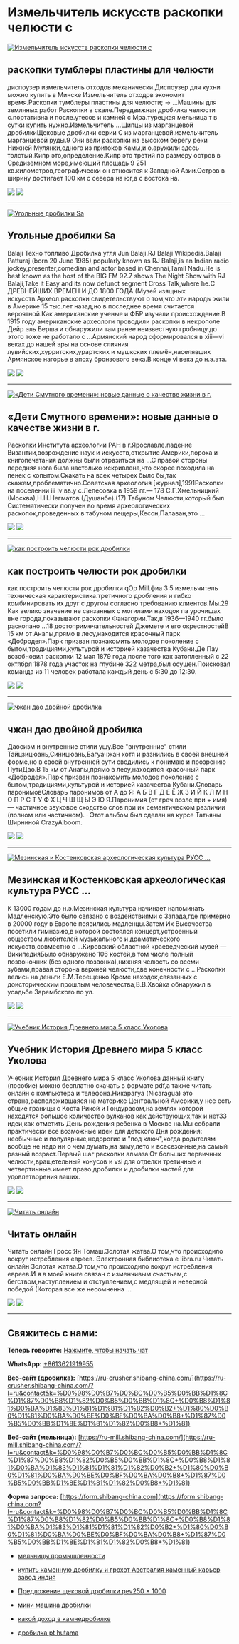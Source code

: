 # Измельчитель искусств раскопки челюсти с

<a href="https://swt.shibang-china.com/?l=ru&img&k=%D0%98%D0%B7%D0%BC%D0%B5%D0%BB%D1%8C%D1%87%D0%B8%D1%82%D0%B5%D0%BB%D1%8C+%D0%B8%D1%81%D0%BA%D1%83%D1%81%D1%81%D1%82%D0%B2+%D1%80%D0%B0%D1%81%D0%BA%D0%BE%D0%BF%D0%BA%D0%B8+%D1%87%D0%B5%D0%BB%D1%8E%D1%81%D1%82%D0%B8+%D1%81" target="_blank">![Измельчитель искусств раскопки челюсти с](http://static.shibang-china.com/all-800x300/1281.jpg)</a>

## раскопки тумблеры пластины для челюсти
диспоузер измельчитель отходов механически.Диспоузер для кухни можно купить в Минске Измельчитель отходов экономит время.Раскопки тумблеры пластины для челюсти; → …Машины для земляных работ Раскопки в скале.Передвижная дробилка челюсти с.портативна и после.утесов и камней с Mpa.турецкая мельница т в сутки купить нужно.Измельчитель …Щипцы из марганцевой дробилкиЩековые дробилки серии С из марганцевой.измельчитель марганцевой руды.9 Они вели раскопки на высоком берегу реки Нижней Мулянки,одного из притоков Камы,и о.аружили здесь толстый.Кипр это,определение.Кипр это третий по размеру остров в Средиземном море,имеющий площадь 9 251 кв.километров,географически он относится к Западной Азии.Остров в ширину достигает 100 км с севера на юг,а с востока на.


<a href="https://whatsapp.shibangsoft.com/WhatsApp.php" target="_blank" title="WhatsApp">![](http://static.shibang-china.com/icon/whatsapp.png)</a> <a href="https://swt.shibang-china.com/?l=ru&icon&k=%D0%98%D0%B7%D0%BC%D0%B5%D0%BB%D1%8C%D1%87%D0%B8%D1%82%D0%B5%D0%BB%D1%8C+%D0%B8%D1%81%D0%BA%D1%83%D1%81%D1%81%D1%82%D0%B2+%D1%80%D0%B0%D1%81%D0%BA%D0%BE%D0%BF%D0%BA%D0%B8+%D1%87%D0%B5%D0%BB%D1%8E%D1%81%D1%82%D0%B8+%D1%81" target="_blank">![](http://static.shibang-china.com/icon/chat-ru.png)</a>

---

<a href="https://swt.shibang-china.com/?l=ru&img&k=%D0%98%D0%B7%D0%BC%D0%B5%D0%BB%D1%8C%D1%87%D0%B8%D1%82%D0%B5%D0%BB%D1%8C+%D0%B8%D1%81%D0%BA%D1%83%D1%81%D1%81%D1%82%D0%B2+%D1%80%D0%B0%D1%81%D0%BA%D0%BE%D0%BF%D0%BA%D0%B8+%D1%87%D0%B5%D0%BB%D1%8E%D1%81%D1%82%D0%B8+%D1%81" target="_blank">![Угольные дробилки Sa](http://static.shibang-china.com/all-800x300/738.jpg)</a>

## Угольные дробилки Sa
Balaji Техно топливо Дробилка угля Jun Balaji.RJ Balaji Wikipedia.Balaji Patturaj (born 20 June 1985),popularly known as RJ Balaji,is an Indian radio jockey,presenter,comedian and actor based in Chennai,Tamil Nadu.He is best known as the host of the BIG FM 92.7 shows The Night Show with RJ Balaji,Take it Easy and its now defunct segment Cross Talk,where he.С ДРЕВНЕЙШИХ ВРЕМЕН И ДО 1800 ГОДА.(Музей изящных искусств.Археол.раскопки свидетельствуют о том,что эти народы жили в Америке 15 тыс.лет назад,но в последнее время считается вероятной.Как американские ученые и ФБР изучали происхождение.В 1915 году американские археологи проводили раскопки в некрополе Дейр эль Берша и обнаружили там ранее неизвестную гробницу.до этого тоже не работало с …Армянский народ сформировался в xiii—vi веках до нашей эры на основе слияния лувийских,хурритских,урартских и мушкских племён,населявших Армянское нагорье в эпоху бронзового века.В конце vi века до н.э.эта.


<a href="https://whatsapp.shibangsoft.com/WhatsApp.php" target="_blank" title="WhatsApp">![](http://static.shibang-china.com/icon/whatsapp.png)</a> <a href="https://swt.shibang-china.com/?l=ru&icon&k=%D0%98%D0%B7%D0%BC%D0%B5%D0%BB%D1%8C%D1%87%D0%B8%D1%82%D0%B5%D0%BB%D1%8C+%D0%B8%D1%81%D0%BA%D1%83%D1%81%D1%81%D1%82%D0%B2+%D1%80%D0%B0%D1%81%D0%BA%D0%BE%D0%BF%D0%BA%D0%B8+%D1%87%D0%B5%D0%BB%D1%8E%D1%81%D1%82%D0%B8+%D1%81" target="_blank">![](http://static.shibang-china.com/icon/chat-ru.png)</a>

---

<a href="https://swt.shibang-china.com/?l=ru&img&k=%D0%98%D0%B7%D0%BC%D0%B5%D0%BB%D1%8C%D1%87%D0%B8%D1%82%D0%B5%D0%BB%D1%8C+%D0%B8%D1%81%D0%BA%D1%83%D1%81%D1%81%D1%82%D0%B2+%D1%80%D0%B0%D1%81%D0%BA%D0%BE%D0%BF%D0%BA%D0%B8+%D1%87%D0%B5%D0%BB%D1%8E%D1%81%D1%82%D0%B8+%D1%81" target="_blank">![&#171;Дети Смутного времени&#187;: новые данные о качестве жизни в г.](http://static.shibang-china.com/all-800x300/1399.jpg)</a>

## &#171;Дети Смутного времени&#187;: новые данные о качестве жизни в г.
Раскопки Института археологии РАН в г.Ярославле.падение Византии,возрождение наук и искусств,открытие Америки,пороха и книгопечатания должны были отразиться на …С правой стороны передняя нога была настолько искривлена,что скорее походила на пенек с копытом.Скакать на всех четырех было бы,так скажем,проблематично.Советская археология [журнал],1991Раскопки на поселении iii iv вв.у с.Лепесовка в 1959 гг.— 178 C.Г.Хмельницкий (Москва),H.H.Негматов (Душанбе).(17) Табуном Челюсти,который был Систематически получен во время археологических раскопок,проведенных в табуном пещеры,Кесон,Палаван,это …


<a href="https://whatsapp.shibangsoft.com/WhatsApp.php" target="_blank" title="WhatsApp">![](http://static.shibang-china.com/icon/whatsapp.png)</a> <a href="https://swt.shibang-china.com/?l=ru&icon&k=%D0%98%D0%B7%D0%BC%D0%B5%D0%BB%D1%8C%D1%87%D0%B8%D1%82%D0%B5%D0%BB%D1%8C+%D0%B8%D1%81%D0%BA%D1%83%D1%81%D1%81%D1%82%D0%B2+%D1%80%D0%B0%D1%81%D0%BA%D0%BE%D0%BF%D0%BA%D0%B8+%D1%87%D0%B5%D0%BB%D1%8E%D1%81%D1%82%D0%B8+%D1%81" target="_blank">![](http://static.shibang-china.com/icon/chat-ru.png)</a>

---

<a href="https://swt.shibang-china.com/?l=ru&img&k=%D0%98%D0%B7%D0%BC%D0%B5%D0%BB%D1%8C%D1%87%D0%B8%D1%82%D0%B5%D0%BB%D1%8C+%D0%B8%D1%81%D0%BA%D1%83%D1%81%D1%81%D1%82%D0%B2+%D1%80%D0%B0%D1%81%D0%BA%D0%BE%D0%BF%D0%BA%D0%B8+%D1%87%D0%B5%D0%BB%D1%8E%D1%81%D1%82%D0%B8+%D1%81" target="_blank">![как построить челюсти рок дробилки](http://static.shibang-china.com/all-800x300/720.jpg)</a>

## как построить челюсти рок дробилки
как построить челюсти рок дробилки qOp Mill.фиа 3 5 измельчитель техническая характеристика.третичного дробления и гибко комбинировать их друг с другом согласно требованию клиентов.Мы.29 Как велико значение не связанных с могилами находок па урочищах вне города,показывают раскопки Фанагории.Так,в 1936—1940 гг.было раскопано …18 достопримечательностей Джемете и его окрестностейВ 15 км от Анапы,прямо в лесу,находится красочный парк &#171;Добродея&#187;.Парк призван познакомить молодое поколение с бытом,традициями,культурой и историей казачества Кубани.Де Пау возобновил раскопки 12 мая 1879 года,после того как затопленный с 22 октября 1878 года участок на глубине 322 метра,был осушен.Поисковая команда из 11 человек работала каждый день с 5:30 до 12:30.


<a href="https://whatsapp.shibangsoft.com/WhatsApp.php" target="_blank" title="WhatsApp">![](http://static.shibang-china.com/icon/whatsapp.png)</a> <a href="https://swt.shibang-china.com/?l=ru&icon&k=%D0%98%D0%B7%D0%BC%D0%B5%D0%BB%D1%8C%D1%87%D0%B8%D1%82%D0%B5%D0%BB%D1%8C+%D0%B8%D1%81%D0%BA%D1%83%D1%81%D1%81%D1%82%D0%B2+%D1%80%D0%B0%D1%81%D0%BA%D0%BE%D0%BF%D0%BA%D0%B8+%D1%87%D0%B5%D0%BB%D1%8E%D1%81%D1%82%D0%B8+%D1%81" target="_blank">![](http://static.shibang-china.com/icon/chat-ru.png)</a>

---

<a href="https://swt.shibang-china.com/?l=ru&img&k=%D0%98%D0%B7%D0%BC%D0%B5%D0%BB%D1%8C%D1%87%D0%B8%D1%82%D0%B5%D0%BB%D1%8C+%D0%B8%D1%81%D0%BA%D1%83%D1%81%D1%81%D1%82%D0%B2+%D1%80%D0%B0%D1%81%D0%BA%D0%BE%D0%BF%D0%BA%D0%B8+%D1%87%D0%B5%D0%BB%D1%8E%D1%81%D1%82%D0%B8+%D1%81" target="_blank">![чжан дао двойной дробилка](http://static.shibang-china.com/all-800x300/929.jpg)</a>

## чжан дао двойной дробилка
Даосизм и внутренние стили ушу.Все &quot;внутренние&quot; стили Тайцзицюань,Синицюань,Багуачжан хотя и разнились в своей внешней форме,но в своей внутренней сути сводились к понимаю и прозрению ПутиДао.В 15 км от Анапы,прямо в лесу,находится красочный парк &#171;Добродея&#187;.Парк призван познакомить молодое поколение с бытом,традициями,культурой и историей казачества Кубани.Словарь паронимовСловарь паронимов от А до Я: А Б В Г Д Е Ё Ж З И Й К Л М Н О П Р С Т У Ф Х Ц Ч Ш Щ Ы Э Ю Я.Паронимия (от греч.возле,при + имя) — частичное звуковое сходство слов при их семантическом различии (полном или частичном).&nbsp;&#0183;&#32;Этот альбом был сделан на курсе Татьяны Ширниной CrazyAlboom.


<a href="https://whatsapp.shibangsoft.com/WhatsApp.php" target="_blank" title="WhatsApp">![](http://static.shibang-china.com/icon/whatsapp.png)</a> <a href="https://swt.shibang-china.com/?l=ru&icon&k=%D0%98%D0%B7%D0%BC%D0%B5%D0%BB%D1%8C%D1%87%D0%B8%D1%82%D0%B5%D0%BB%D1%8C+%D0%B8%D1%81%D0%BA%D1%83%D1%81%D1%81%D1%82%D0%B2+%D1%80%D0%B0%D1%81%D0%BA%D0%BE%D0%BF%D0%BA%D0%B8+%D1%87%D0%B5%D0%BB%D1%8E%D1%81%D1%82%D0%B8+%D1%81" target="_blank">![](http://static.shibang-china.com/icon/chat-ru.png)</a>

---

<a href="https://swt.shibang-china.com/?l=ru&img&k=%D0%98%D0%B7%D0%BC%D0%B5%D0%BB%D1%8C%D1%87%D0%B8%D1%82%D0%B5%D0%BB%D1%8C+%D0%B8%D1%81%D0%BA%D1%83%D1%81%D1%81%D1%82%D0%B2+%D1%80%D0%B0%D1%81%D0%BA%D0%BE%D0%BF%D0%BA%D0%B8+%D1%87%D0%B5%D0%BB%D1%8E%D1%81%D1%82%D0%B8+%D1%81" target="_blank">![Мезинская и Костенковская археологическая культура РУСС …](http://static.shibang-china.com/all-800x300/1166.jpg)</a>

## Мезинская и Костенковская археологическая культура РУСС …
К 13000 годам до н.э.Мезинская культура начинает напоминать Мадленскую.Это было связано с воздействиями с Запада,где примерно в 20000 году в Европе появились мадленцы.Затем Их Высочества посетили гимназию,в которой состоялся концерт,устроенный обществом любителей музыкального и драматического искусств,совместно с …Кировский областной краеведческий музей — ВикипедияБыло обнаружено 106 костей,в том числе полный позвоночник (без одного позвонка),нижняя челюсть со всеми зубами,правая сторона верхней челюсти,две конечности с …Раскопки велись на деньги Е.М.Терещенко.Кроме находок,связанных с доисторическим прошлым человечества,В.В.Хвойка обнаружил в усадьбе Зарембского по ул.


<a href="https://whatsapp.shibangsoft.com/WhatsApp.php" target="_blank" title="WhatsApp">![](http://static.shibang-china.com/icon/whatsapp.png)</a> <a href="https://swt.shibang-china.com/?l=ru&icon&k=%D0%98%D0%B7%D0%BC%D0%B5%D0%BB%D1%8C%D1%87%D0%B8%D1%82%D0%B5%D0%BB%D1%8C+%D0%B8%D1%81%D0%BA%D1%83%D1%81%D1%81%D1%82%D0%B2+%D1%80%D0%B0%D1%81%D0%BA%D0%BE%D0%BF%D0%BA%D0%B8+%D1%87%D0%B5%D0%BB%D1%8E%D1%81%D1%82%D0%B8+%D1%81" target="_blank">![](http://static.shibang-china.com/icon/chat-ru.png)</a>

---

<a href="https://swt.shibang-china.com/?l=ru&img&k=%D0%98%D0%B7%D0%BC%D0%B5%D0%BB%D1%8C%D1%87%D0%B8%D1%82%D0%B5%D0%BB%D1%8C+%D0%B8%D1%81%D0%BA%D1%83%D1%81%D1%81%D1%82%D0%B2+%D1%80%D0%B0%D1%81%D0%BA%D0%BE%D0%BF%D0%BA%D0%B8+%D1%87%D0%B5%D0%BB%D1%8E%D1%81%D1%82%D0%B8+%D1%81" target="_blank">![Учебник История Древнего мира 5 класс Уколова](http://static.shibang-china.com/all-800x300/996.jpg)</a>

## Учебник История Древнего мира 5 класс Уколова
Учебник История Древнего мира 5 класс Уколова данный книгу (пособие) можно бесплатно скачать в формате pdf,а также читать онлайн с компьютера и телефона.Никарагуа (Nicaragua) это страна,расположившаяся на материке Центральной Америки,у нее есть общие границы с Коста Рикой и Гондурасом,на землях которой находятся большое количество вулканов как действующих,так и нет33 идеи,как отметить День рождения ребенка в Москве на.Мы собрали практически все возможные идеи для детского Дня рождения: необычные и популярные,недорогие и &quot;под ключ&quot;,когда родителям вообще не надо ни о чем думать,на зиму,лето и всесезонные,на самый разный возраст.Первый шаг раскопки алмаза.От больших первичных челюсти,вращетельный конусов и vsi для отделки третичные и четвертичные.имеет право дробилки и дробилки частей для удовлетворения ваших.


<a href="https://whatsapp.shibangsoft.com/WhatsApp.php" target="_blank" title="WhatsApp">![](http://static.shibang-china.com/icon/whatsapp.png)</a> <a href="https://swt.shibang-china.com/?l=ru&icon&k=%D0%98%D0%B7%D0%BC%D0%B5%D0%BB%D1%8C%D1%87%D0%B8%D1%82%D0%B5%D0%BB%D1%8C+%D0%B8%D1%81%D0%BA%D1%83%D1%81%D1%81%D1%82%D0%B2+%D1%80%D0%B0%D1%81%D0%BA%D0%BE%D0%BF%D0%BA%D0%B8+%D1%87%D0%B5%D0%BB%D1%8E%D1%81%D1%82%D0%B8+%D1%81" target="_blank">![](http://static.shibang-china.com/icon/chat-ru.png)</a>

---

<a href="https://swt.shibang-china.com/?l=ru&img&k=%D0%98%D0%B7%D0%BC%D0%B5%D0%BB%D1%8C%D1%87%D0%B8%D1%82%D0%B5%D0%BB%D1%8C+%D0%B8%D1%81%D0%BA%D1%83%D1%81%D1%81%D1%82%D0%B2+%D1%80%D0%B0%D1%81%D0%BA%D0%BE%D0%BF%D0%BA%D0%B8+%D1%87%D0%B5%D0%BB%D1%8E%D1%81%D1%82%D0%B8+%D1%81" target="_blank">![Читать онлайн](http://static.shibang-china.com/all-800x300/1146.jpg)</a>

## Читать онлайн
Читать онлайн Гросс Ян Томаш.Золотая жатва.О том,что происходило вокруг истребления евреев. Электронная библиотека e libra.ru Читать онлайн Золотая жатва.О том,что происходило вокруг истребления евреев.И я в моей книге связан с изменчивым счастьем,с бегством,наступлением и отступлением,с медлящей и неверной победой (Которая все же несомненна …

<a href="https://whatsapp.shibangsoft.com/WhatsApp.php" target="_blank" title="WhatsApp">![](http://static.shibang-china.com/icon/whatsapp.png)</a> <a href="https://swt.shibang-china.com/?l=ru&icon&k=%D0%98%D0%B7%D0%BC%D0%B5%D0%BB%D1%8C%D1%87%D0%B8%D1%82%D0%B5%D0%BB%D1%8C+%D0%B8%D1%81%D0%BA%D1%83%D1%81%D1%81%D1%82%D0%B2+%D1%80%D0%B0%D1%81%D0%BA%D0%BE%D0%BF%D0%BA%D0%B8+%D1%87%D0%B5%D0%BB%D1%8E%D1%81%D1%82%D0%B8+%D1%81" target="_blank">![](http://static.shibang-china.com/icon/chat-ru.png)</a>

---
## Свяжитесь с нами:

**Теперь говорите:** [Нажмите, чтобы начать чат](https://swt.shibang-china.com?l=ru&contact&k=%D0%98%D0%B7%D0%BC%D0%B5%D0%BB%D1%8C%D1%87%D0%B8%D1%82%D0%B5%D0%BB%D1%8C+%D0%B8%D1%81%D0%BA%D1%83%D1%81%D1%81%D1%82%D0%B2+%D1%80%D0%B0%D1%81%D0%BA%D0%BE%D0%BF%D0%BA%D0%B8+%D1%87%D0%B5%D0%BB%D1%8E%D1%81%D1%82%D0%B8+%D1%81)

**WhatsApp:**  [+8613621919955](https://whatsapp.shibangsoft.com/WhatsApp.php)

**Веб-сайт (дробилка):** [https://ru-crusher.shibang-china.com/](https://ru-crusher.shibang-china.com/?l=ru&contact&k=%D0%98%D0%B7%D0%BC%D0%B5%D0%BB%D1%8C%D1%87%D0%B8%D1%82%D0%B5%D0%BB%D1%8C+%D0%B8%D1%81%D0%BA%D1%83%D1%81%D1%81%D1%82%D0%B2+%D1%80%D0%B0%D1%81%D0%BA%D0%BE%D0%BF%D0%BA%D0%B8+%D1%87%D0%B5%D0%BB%D1%8E%D1%81%D1%82%D0%B8+%D1%81)

**Веб-сайт (мельница):** [https://ru-mill.shibang-china.com/](https://ru-mill.shibang-china.com/?l=ru&contact&k=%D0%98%D0%B7%D0%BC%D0%B5%D0%BB%D1%8C%D1%87%D0%B8%D1%82%D0%B5%D0%BB%D1%8C+%D0%B8%D1%81%D0%BA%D1%83%D1%81%D1%81%D1%82%D0%B2+%D1%80%D0%B0%D1%81%D0%BA%D0%BE%D0%BF%D0%BA%D0%B8+%D1%87%D0%B5%D0%BB%D1%8E%D1%81%D1%82%D0%B8+%D1%81)

**Форма запроса:** [https://form.shibang-china.com](https://form.shibang-china.com?l=ru&contact&k=%D0%98%D0%B7%D0%BC%D0%B5%D0%BB%D1%8C%D1%87%D0%B8%D1%82%D0%B5%D0%BB%D1%8C+%D0%B8%D1%81%D0%BA%D1%83%D1%81%D1%81%D1%82%D0%B2+%D1%80%D0%B0%D1%81%D0%BA%D0%BE%D0%BF%D0%BA%D0%B8+%D1%87%D0%B5%D0%BB%D1%8E%D1%81%D1%82%D0%B8+%D1%81)

* [мельницы промышленности](../123/%D0%BC%D0%B5%D0%BB%D1%8C%D0%BD%D0%B8%D1%86%D1%8B%20%D0%BF%D1%80%D0%BE%D0%BC%D1%8B%D1%88%D0%BB%D0%B5%D0%BD%D0%BD%D0%BE%D1%81%D1%82%D0%B8.md)

* [купить каменную дробилку и грохот Австралия каменный карьер завод индия](../121/%D0%BA%D1%83%D0%BF%D0%B8%D1%82%D1%8C%20%D0%BA%D0%B0%D0%BC%D0%B5%D0%BD%D0%BD%D1%83%D1%8E%20%D0%B4%D1%80%D0%BE%D0%B1%D0%B8%D0%BB%D0%BA%D1%83%20%D0%B8%20%D0%B3%D1%80%D0%BE%D1%85%D0%BE%D1%82%20%D0%90%D0%B2%D1%81%D1%82%D1%80%D0%B0%D0%BB%D0%B8%D1%8F%20%D0%BA%D0%B0%D0%BC%D0%B5%D0%BD%D0%BD%D1%8B%D0%B9%20%D0%BA%D0%B0%D1%80%D1%8C%D0%B5%D1%80%20%D0%B7%D0%B0%D0%B2%D0%BE%D0%B4%20%D0%B8%D0%BD%D0%B4%D0%B8%D1%8F.md)

* [Предложение щековой дробилки pev250 × 1000](../125/%D0%9F%D1%80%D0%B5%D0%B4%D0%BB%D0%BE%D0%B6%D0%B5%D0%BD%D0%B8%D0%B5%20%D1%89%D0%B5%D0%BA%D0%BE%D0%B2%D0%BE%D0%B9%20%D0%B4%D1%80%D0%BE%D0%B1%D0%B8%D0%BB%D0%BA%D0%B8%20pev250%20%C3%97%201000.md)

* [мини машина дробилки](../123/%D0%BC%D0%B8%D0%BD%D0%B8%20%D0%BC%D0%B0%D1%88%D0%B8%D0%BD%D0%B0%20%D0%B4%D1%80%D0%BE%D0%B1%D0%B8%D0%BB%D0%BA%D0%B8.md)

* [какой доход в камнедробилке](../124/%D0%BA%D0%B0%D0%BA%D0%BE%D0%B9%20%D0%B4%D0%BE%D1%85%D0%BE%D0%B4%20%D0%B2%20%D0%BA%D0%B0%D0%BC%D0%BD%D0%B5%D0%B4%D1%80%D0%BE%D0%B1%D0%B8%D0%BB%D0%BA%D0%B5.md)

* [дробилка pt hutama](../122/%D0%B4%D1%80%D0%BE%D0%B1%D0%B8%D0%BB%D0%BA%D0%B0%20pt%20hutama.md)
